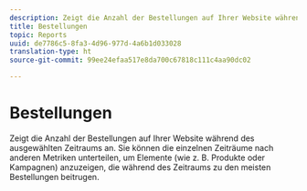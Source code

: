 ```yaml
---
description: Zeigt die Anzahl der Bestellungen auf Ihrer Website während des ausgewählten Zeitraums an. Sie können die einzelnen Zeiträume nach anderen Metriken unterteilen, um Elemente (wie z.B. Produkte oder Kampagnen) anzuzeigen, die während des Zeitraums zu den meisten Bestellungen beitrugen.
title: Bestellungen
topic: Reports
uuid: de7786c5-8fa3-4d96-977d-4a6b1d033028
translation-type: ht
source-git-commit: 99ee24efaa517e8da700c67818c111c4aa90dc02

---
```



# Bestellungen

Zeigt die Anzahl der Bestellungen auf Ihrer Website während des ausgewählten Zeitraums an. Sie können die einzelnen Zeiträume nach anderen Metriken unterteilen, um Elemente (wie z. B. Produkte oder Kampagnen) anzuzeigen, die während des Zeitraums zu den meisten Bestellungen beitrugen.

